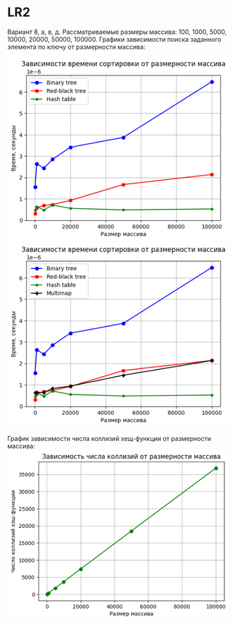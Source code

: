 # LR2

Вариант 8, а, в, д.
Рассматриваемые размеры массива: 100, 1000, 5000, 10000, 20000, 50000, 100000. Графики зависимости поиска заданного элемента по ключу от размерности массива:

![](https://github.com/Daniel1871/Programming-methods/blob/main/LR2/Pictures/1.png)
![](https://github.com/Daniel1871/Programming-methods/blob/main/LR2/Pictures/3.png)

График зависимости числа коллизий хещ-функции от размерности массива:
![](https://github.com/Daniel1871/Programming-methods/blob/main/LR2/Pictures/2.png)
